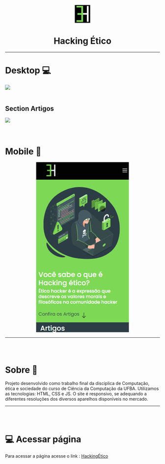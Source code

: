 

<div align="center" ><img width="10%" src="imgs/logo.png"></div>
<h1 align="center"> Hacking Ético </h1>

<hr>

<h1> Desktop 💻</h1>
<div><img src="imgs/hacking_desk.gif"></div>
<br>

<h2> Section Artigos </h2>
<div><img src="imgs/hacking_desk2.gif"></div>
<br><br>

<h1> Mobile 📱 </h1>
<div align="center"><img src="imgs/hacking_mobile.gif"></div>

<hr>

<br><br>
<h1> Sobre 🔖</h1>

<p>
Projeto desenvolvido como trabalho final da disciplica de Computação, ética e sociedade do curso de Ciência da Computação da UFBA. Utilizamos as tecnologias: HTML, CSS e JS. O site é responsivo, se adequando a diferentes resoluções dos diversos aparelhos disponíveis no mercado.</p>

<hr>
<br><br>
<h1>💻 Acessar página</h1>

<p>Para acessar a página acesse o link : <a href="https://iury-assuncao.github.io/Hacking_etico/" target="_blank">HackingÉtico</a>
